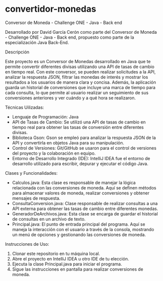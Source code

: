 # convertidor-monedas
Conversor de Moneda - Challenge ONE - Java - Back end

Desarrollado por David García Cerón como parte del Conversor de Moneda - Challenge ONE - Java - Back end, propuesto como parte de la especialización Java Back-End.

Descripción

Este proyecto es un Conversor de Monedas desarrollado en Java que te permite convertir diferentes divisas utilizando una API de tasas de cambio en tiempo real. Con este conversor, se pueden realizar solicitudes a la API, analizar la respuesta JSON, filtrar las monedas de interés y mostrar los resultados a los usuarios de manera clara y concisa. Además, la aplicación guarda un historial de conversiones que incluye una marca de tiempo para cada consulta, lo que permite al usuario realizar un seguimiento de sus conversiones anteriores y ver cuándo y a qué hora se realizaron.

Técnicas Uilizadas:
- Lenguaje de Programación: Java
- API de Tasas de Cambio: Se utilizó una API de tasas de cambio en tiempo real para obtener las tasas de conversión entre diferentes divisas.
- Biblioteca Gson: Gson se empleó para analizar la respuesta JSON de la API y convertirla en objetos Java para su manipulación.
- Control de Versiones: Git/GitHub se usaron para el control de versiones del proyecto y la colaboración en equipo.
- Entorno de Desarrollo Integrado (IDE): IntelliJ IDEA fue el entorno de desarrollo utilizado para escribir, depurar y ejecutar el código Java.

Clases y Funcionalidades:
- Calculos.java: Esta clase es responsable de manejar la lógica relacionada con las conversiones de moneda. Aquí se definen métodos para almacenar valores de moneda, realizar conversiones y obtener mensajes de respuesta.
- ConsultaConversion.java: Clase responsable de realizar consultas a una API externa para obtener las tasas de cambio entre diferentes monedas.
- GeneradorDeArchivos.java: Esta clase se encarga de guardar el historial de consultas en un archivo de texto.
- Principal.java: El punto de entrada principal del programa. Aquí se maneja la interacción con el usuario a través de la consola, mostrando un menú de opciones y gestionando las conversiones de moneda.

Instrucciones de Uso:
1. Clonar este repositorio en tu máquina local.
2. Abre el proyecto en IntelliJ IDEA u otro IDE de tu elección.
3. Ejecuta la clase Principal.java para iniciar el programa.
4. Sigue las instrucciones en pantalla para realizar conversiones de moneda.
